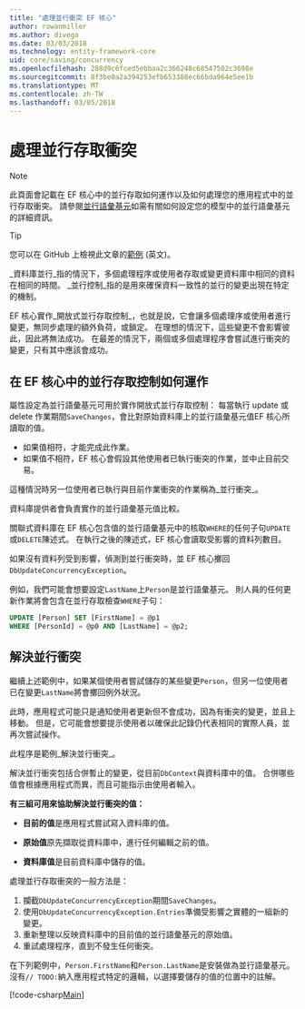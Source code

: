 ```yaml
---
title: "處理並行衝突 EF 核心"
author: rowanmiller
ms.author: divega
ms.date: 03/03/2018
ms.technology: entity-framework-core
uid: core/saving/concurrency
ms.openlocfilehash: 288d9c6fced5ebbaa2c366248c68547502c3698e
ms.sourcegitcommit: 8f3be0a2a394253efb653388ec66bda964e5ee1b
ms.translationtype: MT
ms.contentlocale: zh-TW
ms.lasthandoff: 03/05/2018
---
```

# <a name="handling-concurrency-conflicts"></a>處理並行存取衝突

> [!NOTE]
> 此頁面會記載在 EF 核心中的並行存取如何運作以及如何處理您的應用程式中的並行存取衝突。 請參閱[並行語彙基元](xref:core/modeling/concurrency)如需有關如何設定您的模型中的並行語彙基元的詳細資訊。

> [!TIP]
> 您可以在 GitHub 上檢視此文章的[範例](https://github.com/aspnet/EntityFramework.Docs/tree/master/samples/core/Saving/Saving/Concurrency/) \(英文\)。

_資料庫並行_指的情況下，多個處理程序或使用者存取或變更資料庫中相同的資料在相同的時間。 _並行控制_指的是用來確保資料一致性的並行的變更出現在特定的機制。

EF 核心實作_開放式並行存取控制_，也就是說，它會讓多個處理序或使用者進行變更，無同步處理的額外負荷，或鎖定。 在理想的情況下，這些變更不會影響彼此，因此將無法成功。 在最差的情況下，兩個或多個處理程序會嘗試進行衝突的變更，只有其中應該會成功。

## <a name="how-concurrency-control-works-in-ef-core"></a>在 EF 核心中的並行存取控制如何運作

屬性設定為並行語彙基元可用於實作開放式並行存取控制： 每當執行 update 或 delete 作業期間`SaveChanges`，會比對原始資料庫上的並行語彙基元值EF 核心所讀取的值。

- 如果值相符，才能完成此作業。
- 如果值不相符，EF 核心會假設其他使用者已執行衝突的作業，並中止目前交易。

這種情況時另一位使用者已執行與目前作業衝突的作業稱為_並行衝突_。

資料庫提供者會負責實作的並行語彙基元值比較。

關聯式資料庫在 EF 核心包含值的並行語彙基元中的核取`WHERE`的任何子句`UPDATE`或`DELETE`陳述式。 在執行之後的陳述式，EF 核心會讀取受影響的資料列數目。

如果沒有資料列受到影響，偵測到並行衝突時，並 EF 核心擲回`DbUpdateConcurrencyException`。

例如，我們可能會想要設定`LastName`上`Person`是並行語彙基元。 則人員的任何更新作業將會包含在並行存取檢查`WHERE`子句：

``` sql
UPDATE [Person] SET [FirstName] = @p1
WHERE [PersonId] = @p0 AND [LastName] = @p2;
```

## <a name="resolving-concurrency-conflicts"></a>解決並行衝突

繼續上述範例中，如果某個使用者嘗試儲存的某些變更`Person`，但另一位使用者已在變更`LastName`將會擲回例外狀況。

此時，應用程式可能只是通知使用者更新但不會成功，因為有衝突的變更，並且上移動。 但是，它可能會想要提示使用者以確保此記錄仍代表相同的實際人員，並再次嘗試操作。

此程序是範例_解決並行衝突_。

解決並行衝突包括合併暫止的變更，從目前`DbContext`與資料庫中的值。 合併哪些值會根據應用程式而異，而且可能指示由使用者輸入。

**有三組可用來協助解決並行衝突的值：**

* **目前的值**是應用程式嘗試寫入資料庫的值。

* **原始值**原先擷取從資料庫中，進行任何編輯之前的值。

* **資料庫值**是目前資料庫中儲存的值。

處理並行存取衝突的一般方法是：

1. 攔截`DbUpdateConcurrencyException`期間`SaveChanges`。
2. 使用`DbUpdateConcurrencyException.Entries`準備受影響之實體的一組新的變更。
3. 重新整理以反映資料庫中的目前值的並行語彙基元的原始值。
4. 重試處理程序，直到不發生任何衝突。

在下列範例中，`Person.FirstName`和`Person.LastName`是安裝做為並行語彙基元。 沒有`// TODO:`納入應用程式特定的邏輯，以選擇要儲存的值的位置中的註解。

[!code-csharp[Main](../../../samples/core/Saving/Saving/Concurrency/Sample.cs?name=ConcurrencyHandlingCode&highlight=34-35)]
